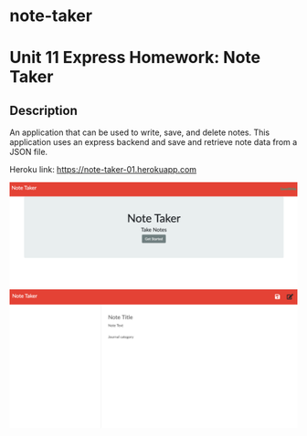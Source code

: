 # note-taker
# Unit 11 Express Homework: Note Taker

## Description

An application that can be used to write, save, and delete notes. This application uses an express backend and save and retrieve note data from a JSON file.

Heroku link: https://note-taker-01.herokuapp.com

![](note1.png)
![](note2.png)

